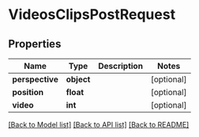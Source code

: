 # VideosClipsPostRequest

## Properties
Name | Type | Description | Notes
------------ | ------------- | ------------- | -------------
**perspective** | **object** |  | [optional] 
**position** | **float** |  | [optional] 
**video** | **int** |  | [optional] 

[[Back to Model list]](../README.md#documentation-for-models) [[Back to API list]](../README.md#documentation-for-api-endpoints) [[Back to README]](../README.md)


